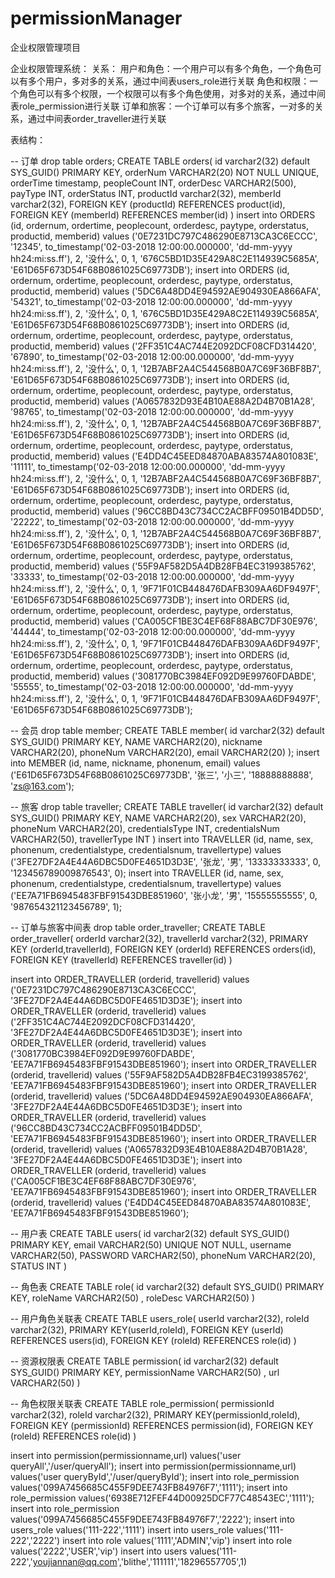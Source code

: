 # permissionManager
企业权限管理项目


企业权限管理系统：
关系：
	用户和角色：一个用户可以有多个角色，一个角色可以有多个用户，多对多的关系，通过中间表users_role进行关联
	角色和权限：一个角色可以有多个权限，一个权限可以有多个角色使用，对多对的关系，通过中间表role_permission进行关联
	订单和旅客：一个订单可以有多个旅客，一对多的关系，通过中间表order_traveller进行关联
	
	
表结构：


-- 订单
drop table orders;
CREATE TABLE orders(
  id varchar2(32) default SYS_GUID() PRIMARY KEY,
  orderNum VARCHAR2(20) NOT NULL UNIQUE,
  orderTime timestamp,
  peopleCount INT,
  orderDesc VARCHAR2(500),
  payType INT,
  orderStatus INT,
  productId varchar2(32),
  memberId varchar2(32),
  FOREIGN KEY (productId) REFERENCES product(id),
  FOREIGN KEY (memberId) REFERENCES member(id)
)
insert into ORDERS (id, ordernum, ordertime, peoplecount, orderdesc, paytype, orderstatus, productid, memberid)
values ('0E7231DC797C486290E8713CA3C6ECCC', '12345', to_timestamp('02-03-2018 12:00:00.000000', 'dd-mm-yyyy hh24:mi:ss.ff'), 2, '没什么', 0, 1, '676C5BD1D35E429A8C2E114939C5685A', 'E61D65F673D54F68B0861025C69773DB');
insert into ORDERS (id, ordernum, ordertime, peoplecount, orderdesc, paytype, orderstatus, productid, memberid)
values ('5DC6A48DD4E94592AE904930EA866AFA', '54321', to_timestamp('02-03-2018 12:00:00.000000', 'dd-mm-yyyy hh24:mi:ss.ff'), 2, '没什么', 0, 1, '676C5BD1D35E429A8C2E114939C5685A', 'E61D65F673D54F68B0861025C69773DB');
insert into ORDERS (id, ordernum, ordertime, peoplecount, orderdesc, paytype, orderstatus, productid, memberid)
values ('2FF351C4AC744E2092DCF08CFD314420', '67890', to_timestamp('02-03-2018 12:00:00.000000', 'dd-mm-yyyy hh24:mi:ss.ff'), 2, '没什么', 0, 1, '12B7ABF2A4C544568B0A7C69F36BF8B7', 'E61D65F673D54F68B0861025C69773DB');
insert into ORDERS (id, ordernum, ordertime, peoplecount, orderdesc, paytype, orderstatus, productid, memberid)
values ('A0657832D93E4B10AE88A2D4B70B1A28', '98765', to_timestamp('02-03-2018 12:00:00.000000', 'dd-mm-yyyy hh24:mi:ss.ff'), 2, '没什么', 0, 1, '12B7ABF2A4C544568B0A7C69F36BF8B7', 'E61D65F673D54F68B0861025C69773DB');
insert into ORDERS (id, ordernum, ordertime, peoplecount, orderdesc, paytype, orderstatus, productid, memberid)
values ('E4DD4C45EED84870ABA83574A801083E', '11111', to_timestamp('02-03-2018 12:00:00.000000', 'dd-mm-yyyy hh24:mi:ss.ff'), 2, '没什么', 0, 1, '12B7ABF2A4C544568B0A7C69F36BF8B7', 'E61D65F673D54F68B0861025C69773DB');
insert into ORDERS (id, ordernum, ordertime, peoplecount, orderdesc, paytype, orderstatus, productid, memberid)
values ('96CC8BD43C734CC2ACBFF09501B4DD5D', '22222', to_timestamp('02-03-2018 12:00:00.000000', 'dd-mm-yyyy hh24:mi:ss.ff'), 2, '没什么', 0, 1, '12B7ABF2A4C544568B0A7C69F36BF8B7', 'E61D65F673D54F68B0861025C69773DB');
insert into ORDERS (id, ordernum, ordertime, peoplecount, orderdesc, paytype, orderstatus, productid, memberid)
values ('55F9AF582D5A4DB28FB4EC3199385762', '33333', to_timestamp('02-03-2018 12:00:00.000000', 'dd-mm-yyyy hh24:mi:ss.ff'), 2, '没什么', 0, 1, '9F71F01CB448476DAFB309AA6DF9497F', 'E61D65F673D54F68B0861025C69773DB');
insert into ORDERS (id, ordernum, ordertime, peoplecount, orderdesc, paytype, orderstatus, productid, memberid)
values ('CA005CF1BE3C4EF68F88ABC7DF30E976', '44444', to_timestamp('02-03-2018 12:00:00.000000', 'dd-mm-yyyy hh24:mi:ss.ff'), 2, '没什么', 0, 1, '9F71F01CB448476DAFB309AA6DF9497F', 'E61D65F673D54F68B0861025C69773DB');
insert into ORDERS (id, ordernum, ordertime, peoplecount, orderdesc, paytype, orderstatus, productid, memberid)
values ('3081770BC3984EF092D9E99760FDABDE', '55555', to_timestamp('02-03-2018 12:00:00.000000', 'dd-mm-yyyy hh24:mi:ss.ff'), 2, '没什么', 0, 1, '9F71F01CB448476DAFB309AA6DF9497F', 'E61D65F673D54F68B0861025C69773DB');


-- 会员
drop table member;
CREATE TABLE member(
       id varchar2(32) default SYS_GUID() PRIMARY KEY,
       NAME VARCHAR2(20),
       nickname VARCHAR2(20),
       phoneNum VARCHAR2(20),
       email VARCHAR2(20) 
);
insert into MEMBER (id, name, nickname, phonenum, email)
values ('E61D65F673D54F68B0861025C69773DB', '张三', '小三', '18888888888', 'zs@163.com');


-- 旅客
drop table traveller;
CREATE TABLE traveller(
  id varchar2(32) default SYS_GUID() PRIMARY KEY,
  NAME VARCHAR2(20),
  sex VARCHAR2(20),
  phoneNum VARCHAR2(20),
  credentialsType INT,
  credentialsNum VARCHAR2(50),
  travellerType INT
)
insert into TRAVELLER (id, name, sex, phonenum, credentialstype, credentialsnum, travellertype)
values ('3FE27DF2A4E44A6DBC5D0FE4651D3D3E', '张龙', '男', '13333333333', 0, '123456789009876543', 0);
insert into TRAVELLER (id, name, sex, phonenum, credentialstype, credentialsnum, travellertype)
values ('EE7A71FB6945483FBF91543DBE851960', '张小龙', '男', '15555555555', 0, '987654321123456789', 1);


-- 订单与旅客中间表
drop table order_traveller;
CREATE TABLE order_traveller(
  orderId varchar2(32),
  travellerId varchar2(32),
  PRIMARY KEY (orderId,travellerId),
  FOREIGN KEY (orderId) REFERENCES orders(id),
  FOREIGN KEY (travellerId) REFERENCES traveller(id)
)

insert into ORDER_TRAVELLER (orderid, travellerid)
values ('0E7231DC797C486290E8713CA3C6ECCC', '3FE27DF2A4E44A6DBC5D0FE4651D3D3E');
insert into ORDER_TRAVELLER (orderid, travellerid)
values ('2FF351C4AC744E2092DCF08CFD314420', '3FE27DF2A4E44A6DBC5D0FE4651D3D3E');
insert into ORDER_TRAVELLER (orderid, travellerid)
values ('3081770BC3984EF092D9E99760FDABDE', 'EE7A71FB6945483FBF91543DBE851960');
insert into ORDER_TRAVELLER (orderid, travellerid)
values ('55F9AF582D5A4DB28FB4EC3199385762', 'EE7A71FB6945483FBF91543DBE851960');
insert into ORDER_TRAVELLER (orderid, travellerid)
values ('5DC6A48DD4E94592AE904930EA866AFA', '3FE27DF2A4E44A6DBC5D0FE4651D3D3E');
insert into ORDER_TRAVELLER (orderid, travellerid)
values ('96CC8BD43C734CC2ACBFF09501B4DD5D', 'EE7A71FB6945483FBF91543DBE851960');
insert into ORDER_TRAVELLER (orderid, travellerid)
values ('A0657832D93E4B10AE88A2D4B70B1A28', '3FE27DF2A4E44A6DBC5D0FE4651D3D3E');
insert into ORDER_TRAVELLER (orderid, travellerid)
values ('CA005CF1BE3C4EF68F88ABC7DF30E976', 'EE7A71FB6945483FBF91543DBE851960');
insert into ORDER_TRAVELLER (orderid, travellerid)
values ('E4DD4C45EED84870ABA83574A801083E', 'EE7A71FB6945483FBF91543DBE851960');

-- 用户表
CREATE TABLE users(
id varchar2(32) default SYS_GUID() PRIMARY KEY,
email VARCHAR2(50) UNIQUE NOT NULL,
username VARCHAR2(50),
PASSWORD VARCHAR2(50),
phoneNum VARCHAR2(20),
STATUS INT
)

-- 角色表
CREATE TABLE role(
id varchar2(32) default SYS_GUID() PRIMARY KEY,
roleName VARCHAR2(50) ,
roleDesc VARCHAR2(50)
)


-- 用户角色关联表
CREATE TABLE users_role(
userId varchar2(32),
roleId varchar2(32),
PRIMARY KEY(userId,roleId),
FOREIGN KEY (userId) REFERENCES users(id),
FOREIGN KEY (roleId) REFERENCES role(id)
)

-- 资源权限表
CREATE TABLE permission(
id varchar2(32) default SYS_GUID() PRIMARY KEY,
permissionName VARCHAR2(50) ,
url VARCHAR2(50)
)

-- 角色权限关联表
CREATE TABLE role_permission(
permissionId varchar2(32),
roleId varchar2(32),
PRIMARY KEY(permissionId,roleId),
FOREIGN KEY (permissionId) REFERENCES permission(id),
FOREIGN KEY (roleId) REFERENCES role(id)
)

insert into permission(permissionname,url) values('user queryAll','/user/queryAll');
insert into permission(permissionname,url) values('user queryById','/user/queryById');
insert into role_permission values('099A7456685C455F9DEE743FB84976F7','1111');
insert into role_permission values('6938E712FEF44D00925DCF77C48543EC','1111');
insert into role_permission values('099A7456685C455F9DEE743FB84976F7','2222');
insert into users_role values('111-222','1111')
insert into users_role values('111-222','2222')
insert into role values('1111','ADMIN','vip')
insert into role values('2222','USER','vip')
insert into users values('111-222','youjiannan@qq.com','blithe','111111','18296557705',1)
